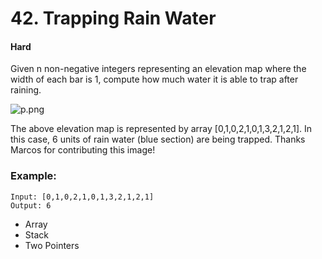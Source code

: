 # 42. Trapping Rain Water
#### Hard

Given n non-negative integers representing an elevation map where the width of each bar is 1, compute how much water it is able to trap after raining.

![p.png](p.png)

The above elevation map is represented by array [0,1,0,2,1,0,1,3,2,1,2,1]. In this case, 6 units of rain water (blue section) are being trapped. Thanks Marcos for contributing this image!

### Example:

```
Input: [0,1,0,2,1,0,1,3,2,1,2,1]
Output: 6
```

* Array
* Stack
* Two Pointers
